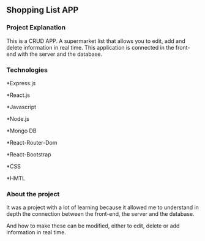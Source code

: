 ## Shopping List APP


### Project Explanation
This is a CRUD APP.
A supermarket list that allows you to edit, add and delete information in real time.
This application is connected in the front-end with the server and the database.


### Technologies

*Express.js

*React.js

*Javascript

*Node.js

*Mongo DB

*React-Router-Dom

*React-Bootstrap

*CSS

*HMTL

### About the project

It was a project with a lot of learning because it allowed me to understand in depth the connection between the front-end, the server and the database.

And how to make these can be modified, either to edit, delete or add information in real time.
